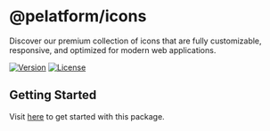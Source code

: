 # @pelatform/icons

Discover our premium collection of icons that are fully customizable, responsive, and optimized for modern web applications.

[![Version](https://img.shields.io/npm/v/@pelatform/icons.svg)](https://www.npmjs.com/package/@pelatform/icons)
[![License](https://img.shields.io/npm/l/@pelatform/icons.svg)](https://github.com/devpelatform/icons/blob/main/LICENSE)

## Getting Started

Visit [here](https://github.com/devpelatform/icons/blob/main/docs/README.md) to get started with this package.
